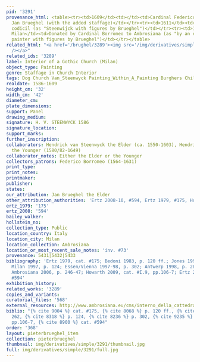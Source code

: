 ```yaml
---
pid: '3291'
provenance_html: <table><tr><td>1609</td><td></td><td>Cardinal Federico Borromeo from
  Jan Brueghel (with the added staffage)</td></tr><tr><td>1611</td><td></td><td>Listed
  codicil (as "Steenwijck with figures by Brueghel")</td></tr><tr><td>1618</td><td>Italy
  Milan</td><td>Donated by Cardinal Borromeo to Ambrosiana (as "by an excellent Flemish
  painter with figures by Brueghel")</td></tr></table>
related_html: "<a href='/brughel/3289'><img src='/img/derivatives/simple/3289/thumbnail.jpg'
  /></a>"
related_ids: '3289'
label: Interior of a Gothic Church (Milan)
object_type: Painting
genre: Staffage in Church Interior
tags: Dog Church Van_Steenwyck Painting_Within_A_Painting Burghers Children Interior_Scene
realdate: 1586-1609
height_cm: '32'
width_cm: '42'
diameter_cm: 
plate_dimensions: 
support: Panel
drawing_medium: 
signature: H. V. STEENWYCK 1586
signature_location: 
support_marks: 
further_inscription: 
collaborators: Hendrick van Steenwyck the Elder (ca. 1550-1603), Hendrick van Steenwyck
  the Younger (1580/82-1649)
collaborator_notes: Either the Elder or the Younger
collectors_patrons: Federico Borromeo (1564-1631)
print_type: 
print_notes: 
printmaker: 
publisher: 
states: 
our_attribution: Jan Brueghel the Elder
other_attribution_authorities: 'Ertz 2008-10, #594, Ertz 1979, #175, Honig database'
ertz_1979: '175'
ertz_2008: '594'
bailey_walker: 
hollstein_no: 
collection_type: Public
location_country: Italy
location_city: Milan
location_collection: Ambrosiana
location_or_most_recent_sale_notes: 'inv. #73'
provenance: 5431|5432|5433
bibliography: 'Ertz 1979, cat. #175; Bedoni 1983, p. 120 ff.; Jones 1993, p. 262;
  Milan 1997, p. 124; Essen/Vienna 1997-98, p. 302; Antwerp 1998, p. 280; Pijl in
  Ambrosiana 2006, p. 246-47; Howarth 2009, cat. #I.9, pp.106-7; Ertz 2008-10, cat.
  #594'
exhibition_history: 
related_works: '3289'
copies_and_variants: 
curatorial_files: '568'
external_resources: http://www.ambrosiana.eu/cms/interno_della_cattedrale_di_anversa-1562.html
biblio: "{% cite 9004 %} cat. #175, {% cite 8068 %} p. 120 ff., {% cite 8765 %} p.
  262, {% cite 8318 %} p. 124, {% cite 8236 %} p. 302, {% cite 9235 %} cat. #I.9,
  pp.106-7, {% cite 8900 %} cat. #594"
order: '368'
layout: pieterbrueghel_item
collection: pieterbrueghel
thumbnail: img/derivatives/simple/3291/thumbnail.jpg
full: img/derivatives/simple/3291/full.jpg
---
```

